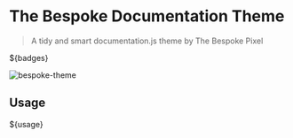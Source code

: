 # The Bespoke Documentation Theme

> A tidy and smart documentation.js theme by The Bespoke Pixel

${badges}

![bespoke-theme][screengrab]

## Usage

${usage}

[screengrab]: https://raw.githubusercontent.com/thebespokepixel/documentation-theme-bespoke/master/media/bespoke-theme.png
